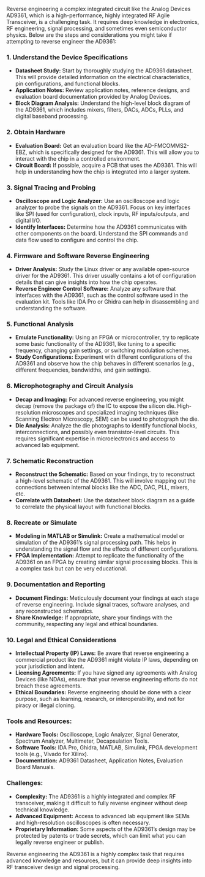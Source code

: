 Reverse engineering a complex integrated circuit like the Analog Devices AD9361, which is a high-performance, highly integrated RF Agile Transceiver, is a challenging task. It requires deep knowledge in electronics, RF engineering, signal processing, and sometimes even semiconductor physics. Below are the steps and considerations you might take if attempting to reverse engineer the AD9361:

### 1. **Understand the Device Specifications**
   - **Datasheet Study:** Start by thoroughly studying the AD9361 datasheet. This will provide detailed information on the electrical characteristics, pin configurations, and functional blocks.
   - **Application Notes:** Review application notes, reference designs, and evaluation board documentation provided by Analog Devices.
   - **Block Diagram Analysis:** Understand the high-level block diagram of the AD9361, which includes mixers, filters, DACs, ADCs, PLLs, and digital baseband processing.

### 2. **Obtain Hardware**
   - **Evaluation Board:** Get an evaluation board like the AD-FMCOMMS2-EBZ, which is specifically designed for the AD9361. This will allow you to interact with the chip in a controlled environment.
   - **Circuit Board:** If possible, acquire a PCB that uses the AD9361. This will help in understanding how the chip is integrated into a larger system.

### 3. **Signal Tracing and Probing**
   - **Oscilloscope and Logic Analyzer:** Use an oscilloscope and logic analyzer to probe the signals on the AD9361. Focus on key interfaces like SPI (used for configuration), clock inputs, RF inputs/outputs, and digital I/O.
   - **Identify Interfaces:** Determine how the AD9361 communicates with other components on the board. Understand the SPI commands and data flow used to configure and control the chip.

### 4. **Firmware and Software Reverse Engineering**
   - **Driver Analysis:** Study the Linux driver or any available open-source driver for the AD9361. This driver usually contains a lot of configuration details that can give insights into how the chip operates.
   - **Reverse Engineer Control Software:** Analyze any software that interfaces with the AD9361, such as the control software used in the evaluation kit. Tools like IDA Pro or Ghidra can help in disassembling and understanding the software.

### 5. **Functional Analysis**
   - **Emulate Functionality:** Using an FPGA or microcontroller, try to replicate some basic functionality of the AD9361, like tuning to a specific frequency, changing gain settings, or switching modulation schemes.
   - **Study Configurations:** Experiment with different configurations of the AD9361 and observe how the chip behaves in different scenarios (e.g., different frequencies, bandwidths, and gain settings).

### 6. **Microphotography and Circuit Analysis**
   - **Decap and Imaging:** For advanced reverse engineering, you might decap (remove the package of) the IC to expose the silicon die. High-resolution microscopes and specialized imaging techniques (like Scanning Electron Microscopy, SEM) can be used to photograph the die.
   - **Die Analysis:** Analyze the die photographs to identify functional blocks, interconnections, and possibly even transistor-level circuits. This requires significant expertise in microelectronics and access to advanced lab equipment.

### 7. **Schematic Reconstruction**
   - **Reconstruct the Schematic:** Based on your findings, try to reconstruct a high-level schematic of the AD9361. This will involve mapping out the connections between internal blocks like the ADC, DAC, PLL, mixers, etc.
   - **Correlate with Datasheet:** Use the datasheet block diagram as a guide to correlate the physical layout with functional blocks.

### 8. **Recreate or Simulate**
   - **Modeling in MATLAB or Simulink:** Create a mathematical model or simulation of the AD9361’s signal processing path. This helps in understanding the signal flow and the effects of different configurations.
   - **FPGA Implementation:** Attempt to replicate the functionality of the AD9361 on an FPGA by creating similar signal processing blocks. This is a complex task but can be very educational.

### 9. **Documentation and Reporting**
   - **Document Findings:** Meticulously document your findings at each stage of reverse engineering. Include signal traces, software analyses, and any reconstructed schematics.
   - **Share Knowledge:** If appropriate, share your findings with the community, respecting any legal and ethical boundaries.

### 10. **Legal and Ethical Considerations**
   - **Intellectual Property (IP) Laws:** Be aware that reverse engineering a commercial product like the AD9361 might violate IP laws, depending on your jurisdiction and intent.
   - **Licensing Agreements:** If you have signed any agreements with Analog Devices (like NDAs), ensure that your reverse engineering efforts do not breach these agreements.
   - **Ethical Boundaries:** Reverse engineering should be done with a clear purpose, such as learning, research, or interoperability, and not for piracy or illegal cloning.

### Tools and Resources:
- **Hardware Tools:** Oscilloscope, Logic Analyzer, Signal Generator, Spectrum Analyzer, Multimeter, Decapsulation Tools.
- **Software Tools:** IDA Pro, Ghidra, MATLAB, Simulink, FPGA development tools (e.g., Vivado for Xilinx).
- **Documentation:** AD9361 Datasheet, Application Notes, Evaluation Board Manuals.

### Challenges:
- **Complexity:** The AD9361 is a highly integrated and complex RF transceiver, making it difficult to fully reverse engineer without deep technical knowledge.
- **Advanced Equipment:** Access to advanced lab equipment like SEMs and high-resolution oscilloscopes is often necessary.
- **Proprietary Information:** Some aspects of the AD9361’s design may be protected by patents or trade secrets, which can limit what you can legally reverse engineer or publish.

Reverse engineering the AD9361 is a highly complex task that requires advanced knowledge and resources, but it can provide deep insights into RF transceiver design and signal processing.
